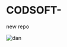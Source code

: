 # CODSOFT-
new repo

![dan](https://github.com/Tanishka1009/CODSOFT-/assets/173623612/c93b82d8-b12e-4c70-b5b0-7206fe5ed275)

